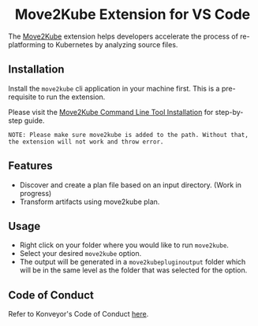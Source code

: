 <h1 align="center">
  Move2Kube Extension for VS Code
</h1>

The [Move2Kube](https://move2kube.konveyor.io/) extension helps developers accelerate the process of re-platforming to Kubernetes by analyzing source files.

## Installation

Install the `move2kube` cli application in your machine first. This is a pre-requisite to run the extension.

Please visit the [Move2Kube Command Line Tool Installation](https://move2kube.konveyor.io/installation/cli) for step-by-step guide.

`NOTE: Please make sure move2kube is added to the path. Without that, the extension will not work and throw error.`

## Features

- Discover and create a plan file based on an input directory. (Work in progress)
- Transform artifacts using move2kube plan.

## Usage

- Right click on your folder where you would like to run `move2kube`.
- Select your desired `move2kube` option.
- The output will be generated in a `move2kubepluginoutput` folder which will be in the same level as the folder that was selected for the option.

## Code of Conduct

Refer to Konveyor's Code of Conduct [here](https://github.com/konveyor/community/blob/main/CODE_OF_CONDUCT.md).
